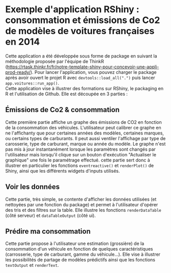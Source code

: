 # Exemple d'application RShiny : consommation et émissions de Co2 de modèles de voitures françaises en 2014  

Cette application a été développée sous forme de package en suivant la méthodologie proposée par l'équipe de ThinkR (https://rtask.thinkr.fr/fr/notre-template-shiny-pour-concevoir-une-appli-prod-ready/). Pour lancer l'application, vous pouvez charger le package après avoir ouvert le projet R avec `devtools::load_all(".")` puis lancer `app.voitures::run_app()`.  
Cette application vise à illustrer des formations sur RShiny, le packaging en R et l'utilisation de Github. Elle est découpée en 3 parties :  

## Émissions de Co2 & consommation  
Cette première partie affiche un graphe des émissions de CO2 en fonction de la consommation des véhicules. L'utilisateur peut calibrer ce graphe en ne l'affichanty que pour certaines années des modèles, certaines marques, ou certains types de carburants. Il peut aussi ventiler l'affichage par type de carosserie, type de carburant, marque ou année du modèle. Le graphe n'est pas mis à jour instantanément lorsque les paramètres sont changés par l'utilisateur mais lorsqu'il clique sur un bouton d'exécution "Actualiser le graphique" une fois le paramétrage effectué. cette partie sert donc à illustrer en particulier les fonctions `eventreactive()` et `renderPlot()` de Shiny, ainsi que les différents widgets d'inputs utilisés.  

## Voir les données  
Cette partie, très simple, se contente d'afficher les données utilisées (et nettoyées par une fonction du package) et permet à l'utilisateur d'opérer des tris et des filtres sur la table. Elle illustre les fonctions `renderDataTable` (côté serveur) et `dataTableOutput` (côté ui).  

## Prédire ma consommation 
Cette partie propose à l'utilisateur une estimation (grossière) de la consommation d'un véhicule en fonction de quelques caractéristiques (carrosserie, type de carburant, gamme du véhicule...). Elle vise à illustrer les possibilités de partage de modèles prédictifs ainsi que les fonctions `textOutput` et `renderText`. 
